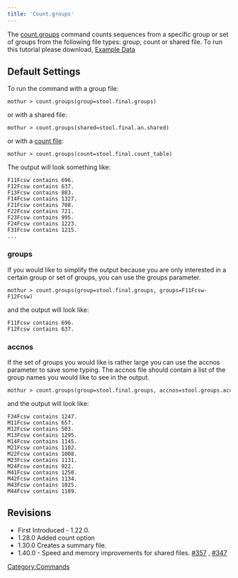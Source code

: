 ```yaml
---
title: 'Count.groups'
---
```

The [count.groups](count.groups) command counts sequences
from a specific group or set of groups from the following file types:
group, count or shared file. To run this tutorial please download, [
Example Data ](Media:countGroupsDataset.zip)

## Default Settings

To run the command with a group file:

    mothur > count.groups(group=stool.final.groups)

or with a shared file:

    mothur > count.groups(shared=stool.final.an.shared)

or with a [ count file](Count_File):

    mothur > count.groups(count=stool.final.count_table)

The output will look something like:

    F11Fcsw contains 696.
    F12Fcsw contains 637.
    F13Fcsw contains 883.
    F14Fcsw contains 1327.
    F21Fcsw contains 708.
    F22Fcsw contains 721.
    F23Fcsw contains 995.
    F24Fcsw contains 1223.
    F31Fcsw contains 1215.
    ...

### groups

If you would like to simplify the output because you are only interested
in a certain group or set of groups, you can use the groups parameter.

    mothur > count.groups(group=stool.final.groups, groups=F11Fcsw-F12Fcsw)

and the output will look like:

    F11Fcsw contains 696.
    F12Fcsw contains 637.

### accnos

If the set of groups you would like is rather large you can use the
accnos parameter to save some typing. The accnos file should contain a
list of the group names you would like to see in the output.

    mothur > count.groups(group=stool.final.groups, accnos=stool.groups.accnos)

and the output will look like:

    F34Fcsw contains 1247.
    M11Fcsw contains 657.
    M12Fcsw contains 503.
    M13Fcsw contains 1295.
    M14Fcsw contains 1145.
    M21Fcsw contains 1102.
    M22Fcsw contains 1008.
    M23Fcsw contains 1131.
    M24Fcsw contains 922.
    M41Fcsw contains 1250.
    M42Fcsw contains 1134.
    M43Fcsw contains 1025.
    M44Fcsw contains 1189.

## Revisions

-   First Introduced - 1.22.0.
-   1.28.0 Added count option
-   1.30.0 Creates a summary file.
-   1.40.0 - Speed and memory improvements for shared files.
    [\#357](https://github.com/mothur/mothur/issues/357) ,
    [\#347](https://github.com/mothur/mothur/issues/347)

[Category:Commands](Category:Commands)
